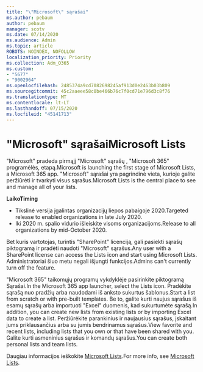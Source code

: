 ```yaml
---
title: "\"Microsoft\" sąrašai"
ms.author: pebaum
author: pebaum
manager: scotv
ms.date: 07/14/2020
ms.audience: Admin
ms.topic: article
ROBOTS: NOINDEX, NOFOLLOW
localization_priority: Priority
ms.collection: Adm_O365
ms.custom:
- "5677"
- "9002964"
ms.openlocfilehash: 2485374a9cd7082698245af913d0e2463b03b809
ms.sourcegitcommit: 45c2aaeee58c0be466b76c7f0cd71e796d3c8f76
ms.translationtype: MT
ms.contentlocale: lt-LT
ms.lasthandoff: 07/15/2020
ms.locfileid: "45141713"
---
```

# <a name="microsoft-lists"></a><span data-ttu-id="f1123-102">"Microsoft" sąrašai</span><span class="sxs-lookup"><span data-stu-id="f1123-102">Microsoft Lists</span></span>

<span data-ttu-id="f1123-103">"Microsoft" pradeda pirmąjį "Microsoft" sąrašų , "Microsoft 365" programėlės, etapą.</span><span class="sxs-lookup"><span data-stu-id="f1123-103">Microsoft is launching the first stage of Microsoft Lists, a Microsoft 365 app.</span></span> <span data-ttu-id="f1123-104">"Microsoft" sąrašai yra pagrindinė vieta, kurioje galite peržiūrėti ir tvarkyti visus sąrašus.</span><span class="sxs-lookup"><span data-stu-id="f1123-104">Microsoft Lists is the central place to see and manage all of your lists.</span></span>  
  
<span data-ttu-id="f1123-105">**Laiko**</span><span class="sxs-lookup"><span data-stu-id="f1123-105">**Timing**</span></span>  

- <span data-ttu-id="f1123-106">Tikslinė versija įgalintas organizacijų liepos pabaigoje 2020.</span><span class="sxs-lookup"><span data-stu-id="f1123-106">Targeted release to enabled organizations in late July 2020.</span></span>
- <span data-ttu-id="f1123-107">Iki 2020 m. spalio vidurio išleiskite visoms organizacijoms.</span><span class="sxs-lookup"><span data-stu-id="f1123-107">Release to all organizations by mid-October 2020.</span></span>

<span data-ttu-id="f1123-108">Bet kuris vartotojas, turintis "SharePoint" licenciją, gali pasiekti sąrašų piktogramą ir pradėti naudoti "Microsoft" sąrašus.</span><span class="sxs-lookup"><span data-stu-id="f1123-108">Any user with a SharePoint license can access the Lists icon and start using Microsoft Lists.</span></span> <span data-ttu-id="f1123-109">Administratoriai šiuo metu negali išjungti funkcijos.</span><span class="sxs-lookup"><span data-stu-id="f1123-109">Admins can't currently turn off the feature.</span></span>
 
<span data-ttu-id="f1123-110">"Microsoft 365" taikomųjų programų vykdyklėje pasirinkite piktogramą Sąrašai.</span><span class="sxs-lookup"><span data-stu-id="f1123-110">In the Microsoft 365 app launcher, select the Lists icon.</span></span> <span data-ttu-id="f1123-111">Pradėkite sąrašą nuo pradžių arba naudodami iš anksto sukurtus šablonus.</span><span class="sxs-lookup"><span data-stu-id="f1123-111">Start a list from scratch or with pre-built templates.</span></span> <span data-ttu-id="f1123-112">Be to, galite kurti naujus sąrašus iš esamų sąrašų arba importuoti "Excel" duomenis, kad sukurtumėte sąrašą.</span><span class="sxs-lookup"><span data-stu-id="f1123-112">In addition, you can create new lists from existing lists or by importing Excel data to create a list.</span></span> <span data-ttu-id="f1123-113">Peržiūrėkite parankinius ir naujausius sąrašus, įskaitant jums priklausančius arba su jumis bendrinamus sąrašus.</span><span class="sxs-lookup"><span data-stu-id="f1123-113">View favorite and recent lists, including lists that you own or that have been shared with you.</span></span> <span data-ttu-id="f1123-114">Galite kurti asmeninius sąrašus ir komandų sąrašus.</span><span class="sxs-lookup"><span data-stu-id="f1123-114">You can create both personal lists and team lists.</span></span>  

<span data-ttu-id="f1123-115">Daugiau informacijos ieškokite [Microsoft Lists](https://aka.ms/microsoftlists).</span><span class="sxs-lookup"><span data-stu-id="f1123-115">For more info, see [Microsoft Lists](https://aka.ms/microsoftlists).</span></span>